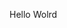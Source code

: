 Hello Wolrd





































































































































































































































































































































































































































































































































































































































































































































































































































































































































































































































































































































































































































































